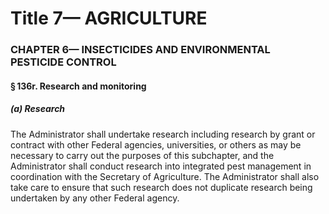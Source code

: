
# Title 7— AGRICULTURE
### CHAPTER 6— INSECTICIDES AND ENVIRONMENTAL PESTICIDE CONTROL
#### § 136r. Research and monitoring
##### (a) Research

The Administrator shall undertake research including research by grant or contract with other Federal agencies, universities, or others as may be necessary to carry out the purposes of this subchapter, and the Administrator shall conduct research into integrated pest management in coordination with the Secretary of Agriculture. The Administrator shall also take care to ensure that such research does not duplicate research being undertaken by any other Federal agency.
